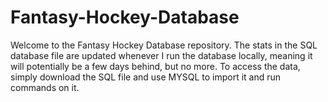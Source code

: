 # Fantasy-Hockey-Database

Welcome to the Fantasy Hockey Database repository.  The stats in the SQL database file are updated whenever I run the database locally, meaning it will potentially be a few days behind, but no more.  To access the data, simply download the SQL file and use MYSQL to import it and run commands on it.
